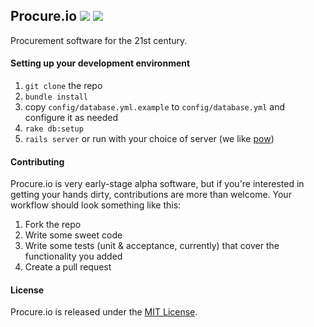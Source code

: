 Procure.io [![](https://travis-ci.org/adamjacobbecker/procure-io.png)](https://travis-ci.org/adamjacobbecker/procure-io) [![](https://codeclimate.com/github/adamjacobbecker/procure-io.png)](https://codeclimate.com/github/adamjacobbecker/procure-io)
--------

Procurement software for the 21st century.

#### Setting up your development environment
1. `git clone` the repo
2. `bundle install`
3. copy `config/database.yml.example` to `config/database.yml` and configure it as needed
4. `rake db:setup`
5. `rails server` or run with your choice of server (we like [pow](http://pow.cx/))

#### Contributing

Procure.io is very early-stage alpha software, but if you're interested in getting your hands dirty, contributions are more than welcome. Your workflow should look something like this:

1. Fork the repo
2. Write some sweet code
3. Write some tests (unit & acceptance, currently) that cover the functionality you added
4. Create a pull request

#### License
Procure.io is released under the [MIT License](http://opensource.org/licenses/MIT).
